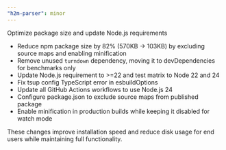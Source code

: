 ```yaml
---
"h2m-parser": minor
---
```


Optimize package size and update Node.js requirements

- Reduce npm package size by 82% (570KB → 103KB) by excluding source maps and enabling minification
- Remove unused `turndown` dependency, moving it to devDependencies for benchmarks only
- Update Node.js requirement to >=22 and test matrix to Node 22 and 24
- Fix tsup config TypeScript error in esbuildOptions
- Update all GitHub Actions workflows to use Node.js 24
- Configure package.json to exclude source maps from published package
- Enable minification in production builds while keeping it disabled for watch mode

These changes improve installation speed and reduce disk usage for end users while
maintaining full functionality.
